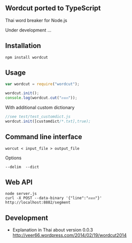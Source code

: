 ## Wordcut ported to TypeScript

Thai word breaker for Node.js

Under development ...

## Installation

```
npm install wordcut
```

## Usage

```javascript
var wordcut = require("wordcut");

wordcut.init();
console.log(wordcut.cut("กากา"));
```

With additional custom dictionary

```javascript
//see test/test_customdict.js
wordcut.init([customdict/*.txt],true);
```

## Command line interface

```
worcut < input_file > output_file
```

Options 

```
--delim  --dict
```

## Web API

```
node server.js
curl -X POST --data-binary '{"line":"กากา"}' http://localhost:8882/segment
```

## Development

- Explanation in Thai about version 0.0.3 http://veer66.wordpress.com/2014/02/19/wordcut2014